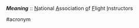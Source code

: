 ***Meaning*** :: <u>N</u>ational <u>A</u>ssociation <u>o</u>f <u>F</u>light <u>I</u>nstructors

#acronym
